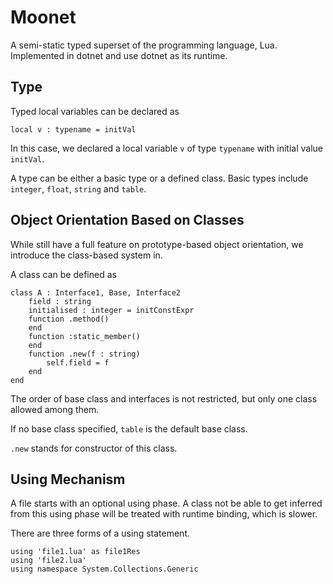 
# Moonet

A semi-static typed superset of the programming language, Lua. Implemented in dotnet and use dotnet as its runtime.

## Type

Typed local variables can be declared as

```
local v : typename = initVal
```

In this case, we declared a local variable `v` of type `typename` with initial value `initVal`.

A type can be either a basic type or a defined class. Basic types include `integer`, `float`, `string` and `table`.

## Object Orientation Based on Classes

While still have a full feature on prototype-based object orientation, we introduce the class-based system in.

A class can be defined as

```
class A : Interface1, Base, Interface2
	field : string
	initialised : integer = initConstExpr
	function .method()
	end
	function :static_member()
	end
	function .new(f : string)
		self.field = f
	end
end
```

The order of base class and interfaces is not restricted, but only one class allowed among them.

If no base class specified, `table` is the default base class.

`.new` stands for constructor of this class.

## Using Mechanism

A file starts with an optional using phase. A class not be able to get inferred from this using phase will be treated with runtime binding, which is slower.

There are three forms of a using statement.

```
using 'file1.lua' as file1Res
using 'file2.lua'
using namespace System.Collections.Generic
```
